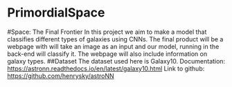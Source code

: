# PrimordialSpace
#Space: The Final Frontier
In this project we aim to make a model that classifies different types of galaxies using CNNs. The final product will be a webpage with will take an image as an input and our model, running in the back-end will classify it. The webpage will also include information on galaxy types.
##Dataset
The dataset used here is Galaxy10.
Documentation: https://astronn.readthedocs.io/en/latest/galaxy10.html
Link to github: https://github.com/henrysky/astroNN
